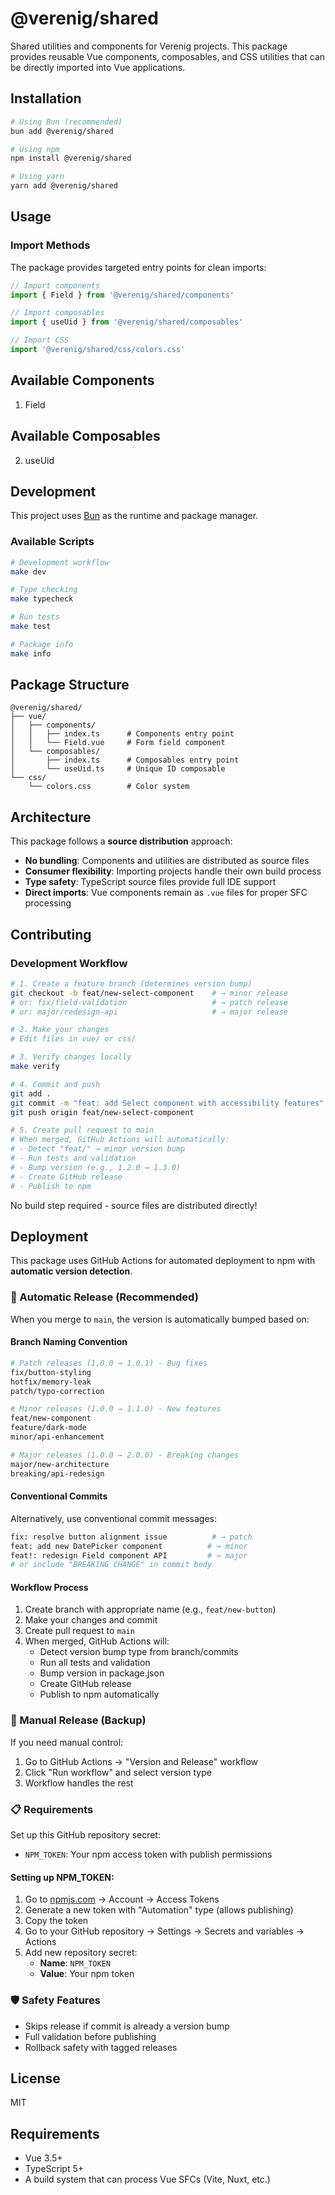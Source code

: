 # @verenig/shared

Shared utilities and components for Verenig projects. This package provides reusable Vue components, composables, and CSS utilities that can be directly imported into Vue applications.

## Installation

```bash
# Using Bun (recommended)
bun add @verenig/shared

# Using npm
npm install @verenig/shared

# Using yarn
yarn add @verenig/shared
```

## Usage

### Import Methods

The package provides targeted entry points for clean imports:

```javascript
// Import components
import { Field } from '@verenig/shared/components'

// Import composables
import { useUid } from '@verenig/shared/composables'

// Import CSS
import '@verenig/shared/css/colors.css'
```

## Available Components
1. Field


## Available Composables

2. useUid


## Development

This project uses [Bun](https://bun.com) as the runtime and package manager.

### Available Scripts

```bash
# Development workflow
make dev

# Type checking
make typecheck

# Run tests
make test

# Package info
make info
```

## Package Structure

```
@verenig/shared/
├── vue/
│   ├── components/
│   │   ├── index.ts      # Components entry point
│   │   └── Field.vue     # Form field component
│   └── composables/
│       ├── index.ts      # Composables entry point
│       └── useUid.ts     # Unique ID composable
└── css/
    └── colors.css        # Color system
```

## Architecture

This package follows a **source distribution** approach:

- **No bundling**: Components and utilities are distributed as source files
- **Consumer flexibility**: Importing projects handle their own build process
- **Type safety**: TypeScript source files provide full IDE support
- **Direct imports**: Vue components remain as `.vue` files for proper SFC processing

## Contributing

### Development Workflow

```bash
# 1. Create a feature branch (determines version bump)
git checkout -b feat/new-select-component    # → minor release
# or: fix/field-validation                   # → patch release  
# or: major/redesign-api                     # → major release

# 2. Make your changes
# Edit files in vue/ or css/

# 3. Verify changes locally
make verify

# 4. Commit and push
git add .
git commit -m "feat: add Select component with accessibility features"
git push origin feat/new-select-component

# 5. Create pull request to main
# When merged, GitHub Actions will automatically:
# - Detect "feat/" → minor version bump
# - Run tests and validation  
# - Bump version (e.g., 1.2.0 → 1.3.0)
# - Create GitHub release
# - Publish to npm
```

No build step required - source files are distributed directly!

## Deployment

This package uses GitHub Actions for automated deployment to npm with **automatic version detection**.

### 🤖 Automatic Release (Recommended)

When you merge to `main`, the version is automatically bumped based on:

#### Branch Naming Convention
```bash
# Patch releases (1.0.0 → 1.0.1) - Bug fixes
fix/button-styling
hotfix/memory-leak  
patch/typo-correction

# Minor releases (1.0.0 → 1.1.0) - New features
feat/new-component
feature/dark-mode
minor/api-enhancement

# Major releases (1.0.0 → 2.0.0) - Breaking changes  
major/new-architecture
breaking/api-redesign
```

#### Conventional Commits
Alternatively, use conventional commit messages:
```bash
fix: resolve button alignment issue          # → patch
feat: add new DatePicker component          # → minor  
feat!: redesign Field component API         # → major
# or include "BREAKING CHANGE" in commit body
```

#### Workflow Process
1. Create branch with appropriate name (e.g., `feat/new-button`)
2. Make your changes and commit
3. Create pull request to `main`
4. When merged, GitHub Actions will:
   - Detect version bump type from branch/commits
   - Run all tests and validation
   - Bump version in package.json
   - Create GitHub release
   - Publish to npm automatically

### 🔧 Manual Release (Backup)
If you need manual control:
1. Go to GitHub Actions → "Version and Release" workflow  
2. Click "Run workflow" and select version type
3. Workflow handles the rest

### 📋 Requirements
Set up this GitHub repository secret:
- `NPM_TOKEN`: Your npm access token with publish permissions

#### Setting up NPM_TOKEN:
1. Go to [npmjs.com](https://www.npmjs.com/) → Account → Access Tokens
2. Generate a new token with "Automation" type (allows publishing)
3. Copy the token
4. Go to your GitHub repository → Settings → Secrets and variables → Actions
5. Add new repository secret:
   - **Name**: `NPM_TOKEN`
   - **Value**: Your npm token

### 🛡️ Safety Features
- Skips release if commit is already a version bump
- Full validation before publishing
- Rollback safety with tagged releases

## License

MIT

## Requirements

- Vue 3.5+
- TypeScript 5+
- A build system that can process Vue SFCs (Vite, Nuxt, etc.)
